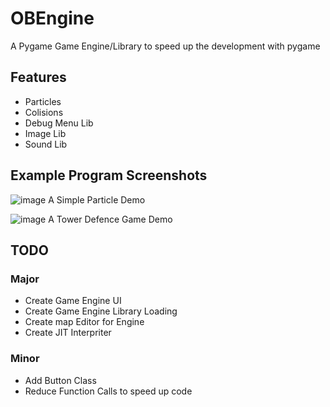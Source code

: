 # OBEngine

A Pygame Game Engine/Library to speed up the development with pygame

## Features

- Particles
- Colisions
- Debug Menu Lib
- Image Lib
- Sound Lib

## Example Program Screenshots

![image](https://github.com/user-attachments/assets/35ddb11a-da27-4603-bc35-97ebdab390a7)
A Simple Particle Demo

![image](https://github.com/user-attachments/assets/d88dee92-3158-481b-97f4-c45c3a231910)
A Tower Defence Game Demo

## TODO

### Major

- Create Game Engine UI
- Create Game Engine Library Loading
- Create map Editor for Engine
- Create JIT Interpriter

### Minor

- Add Button Class
- Reduce Function Calls to speed up code
